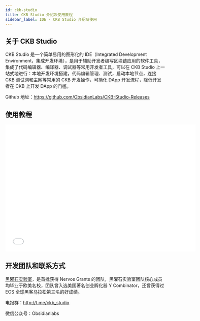 ```yaml
---
id: ckb-studio
title: CKB Studio 介绍及使用教程
sidebar_label: IDE - CKB Studio 介绍及使用
---
```


## 关于 CKB Studio

CKB Studio 是一个简单易用的图形化的 IDE（Integrated Development Environment，集成开发环境），是用于辅助开发者编写区块链应用的软件工具，集成了代码编辑器、编译器、调试器等常用开发者工具，可以在 CKB Studio 上一站式地进行：本地开发环境搭建，代码编辑管理、测试，启动本地节点，连接 CKB 测试网和主网等常用的 CKB 开发操作，可简化 DApp 开发流程，降低开发者在 CKB 上开发 DApp 的门槛。

Github 地址：https://github.com/ObsidianLabs/CKB-Studio-Releases


## 使用教程

<iframe src="//player.bilibili.com/player.html?aid=93829123&cid=160195702&page=1" scrolling="no" border="0" frameborder="no" framespacing="0" allowfullscreen="true" height="400px" width="600px"> </iframe>


## 开发团队和联系方式

[黑曜石实验室](https://www.obsidians.io/)，是首批获得 Nervos Grants 的团队，黑曜石实验室团队核心成员均毕业于欧美名校，团队曾入选美国著名创业孵化器 Y Combinator，还曾获得过 EOS 全球黑客马拉松第三名的好成绩。

电报群：http://t.me/ckb_studio

微信公众号：Obsidianlabs